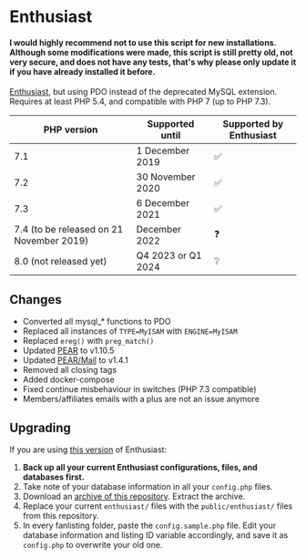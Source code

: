 # Enthusiast

#### I would highly recommend not to use this script for new installations. Although some modifications were made, this script is still pretty old, not very secure, and does not have any tests, that's why please only update it if you have already installed it before.

[Enthusiast](https://github.com/angelasabas/enthusiast), but using PDO instead of the deprecated MySQL extension. Requires at least PHP 5.4, and compatible with PHP 7 (up to PHP 7.3).

| PHP version | Supported until | Supported by Enthusiast |
|------------------------------------------|--------------------|-------------------------|
| 7.1 | 1 December 2019 | :white_check_mark: |
| 7.2 | 30 November 2020 | :white_check_mark: |
| 7.3 | 6 December 2021 | :white_check_mark: |
| 7.4 (to be released on 21 November 2019) | December 2022 | :question: |
| 8.0 (not released yet) | Q4 2023 or Q1 2024 | :grey_question: |

## Changes

- Converted all mysql_* functions to PDO
- Replaced all instances of `TYPE=MyISAM` with `ENGINE=MyISAM`
- Replaced `ereg()` with `preg_match()`
- Updated [PEAR](https://pear.php.net/package/PEAR/) to v1.10.5
- Updated [PEAR/Mail](https://pear.php.net/package/Mail/) to v1.4.1
- Removed all closing tags
- Added docker-compose
- Fixed continue misbehaviour in switches (PHP 7.3 compatible)
- Members/affiliates emails with a plus are not an issue anymore

## Upgrading

If you are using [this version](https://github.com/angelasabas/enthusiast) of Enthusiast:

1. **Back up all your current Enthusiast configurations, files, and databases first.**
2. Take note of your database information in all your `config.php` files.
3. Download an [archive of this repository](https://gitlab.com/elephanto/enthusiast/-/archive/master/enthusiast-master.zip). Extract the archive.
4. Replace your current `enthusiast/` files with the `public/enthusiast/` files from this repository.
5. In every fanlisting folder, paste the `config.sample.php` file. Edit your database information and listing ID variable accordingly, and save it as `config.php` to overwrite your old one.
